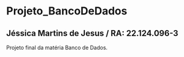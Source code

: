 # Projeto_BancoDeDados
## Jéssica Martins de Jesus / RA: 22.124.096-3
Projeto final da matéria Banco de Dados.
